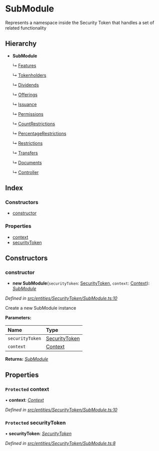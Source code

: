# SubModule

Represents a namespace inside the Security Token that handles a set of related functionality

## Hierarchy

* **SubModule**

  ↳ [Features](_entities_securitytoken_features_.features.md)

  ↳ [Tokenholders](_entities_securitytoken_tokenholders_.tokenholders.md)

  ↳ [Dividends](_entities_securitytoken_dividends_.dividends.md)

  ↳ [Offerings](_entities_securitytoken_issuance_offerings_.offerings.md)

  ↳ [Issuance](_entities_securitytoken_issuance_issuance_.issuance.md)

  ↳ [Permissions](_entities_securitytoken_permissions_.permissions.md)

  ↳ [CountRestrictions](_entities_securitytoken_transfers_restrictions_countrestrictions_.countrestrictions.md)

  ↳ [PercentageRestrictions](_entities_securitytoken_transfers_restrictions_percentagerestrictions_.percentagerestrictions.md)

  ↳ [Restrictions](_entities_securitytoken_transfers_restrictions_restrictions_.restrictions.md)

  ↳ [Transfers](_entities_securitytoken_transfers_transfers_.transfers.md)

  ↳ [Documents](_entities_securitytoken_documents_.documents.md)

  ↳ [Controller](_entities_securitytoken_controller_.controller.md)

## Index

### Constructors

* [constructor](_entities_securitytoken_submodule_.submodule.md#constructor)

### Properties

* [context](_entities_securitytoken_submodule_.submodule.md#protected-context)
* [securityToken](_entities_securitytoken_submodule_.submodule.md#protected-securitytoken)

## Constructors

### constructor

+ **new SubModule**\(`securityToken`: [SecurityToken](_entities_securitytoken_securitytoken_.securitytoken.md), `context`: [Context](_context_.context.md)\): [_SubModule_](_entities_securitytoken_submodule_.submodule.md)

_Defined in_ [_src/entities/SecurityToken/SubModule.ts:10_](https://github.com/PolymathNetwork/polymath-sdk/blob/e8bbc1e/src/entities/SecurityToken/SubModule.ts#L10)

Create a new SubModule instance

**Parameters:**

| Name | Type |
| :--- | :--- |
| `securityToken` | [SecurityToken](_entities_securitytoken_securitytoken_.securitytoken.md) |
| `context` | [Context](_context_.context.md) |

**Returns:** [_SubModule_](_entities_securitytoken_submodule_.submodule.md)

## Properties

### `Protected` context

• **context**: [_Context_](_context_.context.md)

_Defined in_ [_src/entities/SecurityToken/SubModule.ts:10_](https://github.com/PolymathNetwork/polymath-sdk/blob/e8bbc1e/src/entities/SecurityToken/SubModule.ts#L10)

### `Protected` securityToken

• **securityToken**: [_SecurityToken_](_entities_securitytoken_securitytoken_.securitytoken.md)

_Defined in_ [_src/entities/SecurityToken/SubModule.ts:8_](https://github.com/PolymathNetwork/polymath-sdk/blob/e8bbc1e/src/entities/SecurityToken/SubModule.ts#L8)

